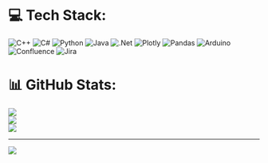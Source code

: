 
# 💻 Tech Stack:
![C++](https://img.shields.io/badge/c++-%2300599C.svg?style=for-the-badge&logo=c%2B%2B&logoColor=white) ![C#](https://img.shields.io/badge/c%23-%23239120.svg?style=for-the-badge&logo=c-sharp&logoColor=white) ![Python](https://img.shields.io/badge/python-3670A0?style=for-the-badge&logo=python&logoColor=ffdd54) ![Java](https://img.shields.io/badge/java-%23ED8B00.svg?style=for-the-badge&logo=java&logoColor=white) ![.Net](https://img.shields.io/badge/.NET-5C2D91?style=for-the-badge&logo=.net&logoColor=white) ![Plotly](https://img.shields.io/badge/Plotly-%233F4F75.svg?style=for-the-badge&logo=plotly&logoColor=white) ![Pandas](https://img.shields.io/badge/pandas-%23150458.svg?style=for-the-badge&logo=pandas&logoColor=white) ![Arduino](https://img.shields.io/badge/-Arduino-00979D?style=for-the-badge&logo=Arduino&logoColor=white) ![Confluence](https://img.shields.io/badge/confluence-%23172BF4.svg?style=for-the-badge&logo=confluence&logoColor=white) ![Jira](https://img.shields.io/badge/jira-%230A0FFF.svg?style=for-the-badge&logo=jira&logoColor=white)
# 📊 GitHub Stats:
![](https://github-readme-stats.vercel.app/api?username=NikolayVolzhanskiy&theme=nord&hide_border=false&include_all_commits=false&count_private=false)<br/>
![](https://github-readme-streak-stats.herokuapp.com/?user=NikolayVolzhanskiy&theme=nord&hide_border=false)<br/>
![](https://github-readme-stats.vercel.app/api/top-langs/?username=NikolayVolzhanskiy&theme=nord&hide_border=false&include_all_commits=false&count_private=false&layout=compact)

---
[![](https://visitcount.itsvg.in/api?id=NikolayVolzhanskiy&icon=2&color=0)](https://visitcount.itsvg.in)

<!-- Proudly created with GPRM ( https://gprm.itsvg.in ) -->
